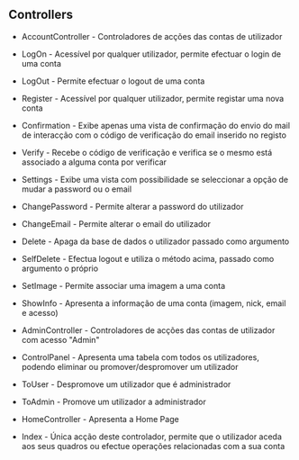 ## Controllers
 * AccountController - Controladores de acções das contas de utilizador
  * LogOn - Acessível por qualquer utilizador, permite efectuar o login de uma conta
  * LogOut - Permite efectuar o logout de uma conta
  * Register - Acessível por qualquer utilizador, permite registar uma nova conta
  * Confirmation - Exibe apenas uma vista de confirmação do envio do mail de interacção com o código de verificação do email inserido no registo
  * Verify - Recebe o código de verificação e verifica se o mesmo está associado a alguma conta por verificar
  * Settings - Exibe uma vista com possibilidade se seleccionar a opção de mudar a password ou o email
  * ChangePassword - Permite alterar a password do utilizador
  * ChangeEmail - Permite alterar o email do utilizador
  * Delete - Apaga da base de dados o utilizador passado como argumento
  * SelfDelete - Efectua logout e utiliza o método acima, passado como argumento o próprio
  * SetImage - Permite associar uma imagem a uma conta
  * ShowInfo - Apresenta a informação de uma conta (imagem, nick, email e acesso)

 * AdminController - Controladores de acções das contas de utilizador com acesso "Admin"
  * ControlPanel - Apresenta uma tabela com todos os utilizadores, podendo eliminar ou promover/despromover um utilizador
  * ToUser - Despromove um utilizador que é administrador
  * ToAdmin - Promove um utilizador a administrador

 * HomeController - Apresenta a Home Page
  * Index - Única acção deste controlador, permite que o utilizador aceda aos seus quadros ou efectue operações relacionadas com a sua conta